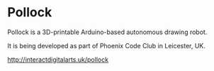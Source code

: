 # Pollock
Pollock is a 3D-printable Arduino-based autonomous drawing robot.

It is being developed as part of Phoenix Code Club in Leicester, UK.

http://interactdigitalarts.uk/pollock
